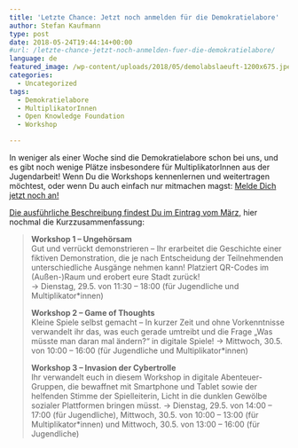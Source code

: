 ```yaml
---
title: 'Letzte Chance: Jetzt noch anmelden für die Demokratielabore'
author: Stefan Kaufmann
type: post
date: 2018-05-24T19:44:14+00:00
#url: /letzte-chance-jetzt-noch-anmelden-fuer-die-demokratielabore/
language: de
featured_image: /wp-content/uploads/2018/05/demolabslaeuft-1200x675.jpeg
categories:
  - Uncategorized
tags:
  - Demokratielabore
  - MultiplikatorInnen
  - Open Knowledge Foundation
  - Workshop

---
```

In weniger als einer Woche sind die Demokratielabore schon bei uns, und es gibt noch wenige Plätze insbesondere für MultiplikatorInnen aus der Jugendarbeit! Wenn Du die Workshops kennenlernen und weitertragen möchtest, oder wenn Du auch einfach nur mitmachen magst: [Melde Dich jetzt noch an!][1]

[Die ausführliche Beschreibung findest Du im Eintrag vom März,][2] hier nochmal die Kurzzusammenfassung:

> **Workshop 1 – Ungehörsam**  
> Gut und verrückt demonstrieren – Ihr erarbeitet die Geschichte einer fiktiven Demonstration, die je nach Entscheidung der Teilnehmenden unterschiedliche Ausgänge nehmen kann! Platziert QR-Codes im (Außen-)Raum und erobert eure Stadt zurück!  
> → Dienstag, 29.5. von 11:30 – 18:00 (für Jugendliche und Multiplikator*innen)
> 
> **Workshop 2 – Game of Thoughts**  
> Kleine Spiele selbst gemacht – In kurzer Zeit und ohne Vorkenntnisse verwandelt ihr das, was euch gerade umtreibt und die Frage „Was müsste man daran mal ändern?“ in digitale Spiele!
> → Mittwoch, 30.5. von 10:00 – 16:00 (für Jugendliche und Multiplikator*innen)
> 
> **Workshop 3 – Invasion der Cybertrolle**  
> Ihr verwandelt euch in diesem Workshop in digitale Abenteuer-Gruppen, die bewaffnet mit Smartphone und Tablet sowie der helfenden Stimme der Spielleiterin, Licht in die dunklen Gewölbe sozialer Plattformen bringen müsst.
> → Dienstag, 29.5. von 14:00 – 17:00 (für Jugendliche), Mittwoch, 30.5. von 10:00 – 13:00 (für Multiplikator*innen) und Mittwoch, 30.5. von 13:00 – 16:00 (für Jugendliche)

 [1]: https://docs.google.com/forms/d/e/1FAIpQLSc_UgoiqOgtWvsV0zWX0WYUVOEwFNHaHZf9v2mZqMpCwc3SSg/viewform
 [2]: /bunte-aktionstage-mit-den-demokratielaboren/
